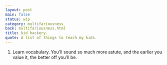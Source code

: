```yaml
---
layout: post
main: false
status: wip
category: multifariousness
back: multifariousness.html
title: kid hackery.
quote: A list of things to teach my kids.
---
```


1. Learn vocabulary. 
You'll sound so much more astute, and the earlier you value it, the better off you'll be.